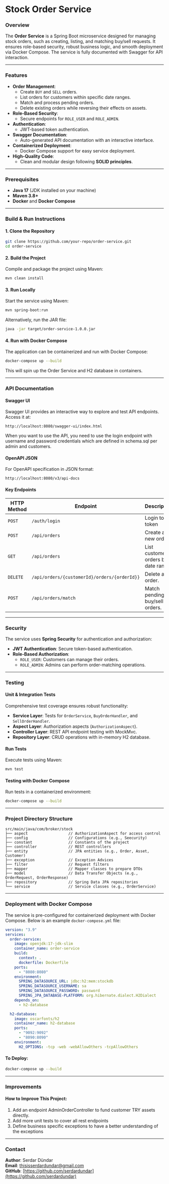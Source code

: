 # Stock Order Service

### Overview
The **Order Service** is a Spring Boot microservice designed for managing stock orders, such as creating, listing, and matching buy/sell requests. It ensures role-based security, robust business logic, and smooth deployment via Docker Compose. The service is fully documented with Swagger for API interaction.

---

### Features
- **Order Management**:
    - Create `BUY` and `SELL` orders.
    - List orders for customers within specific date ranges.
    - Match and process pending orders.
    - Delete existing orders while reversing their effects on assets.
- **Role-Based Security**:
    - Secure endpoints for `ROLE_USER` and `ROLE_ADMIN`.
- **Authentication**:
    - JWT-based token authentication.
- **Swagger Documentation**:
    - Auto-generated API documentation with an interactive interface.
- **Containerized Deployment**:
    - Docker Compose support for easy service deployment.
- **High-Quality Code**:
    - Clean and modular design following **SOLID principles**.

---

### Prerequisites
- **Java 17** (JDK installed on your machine)
- **Maven 3.8+**
- **Docker** and **Docker Compose**

---

### Build & Run Instructions

#### **1. Clone the Repository**
```bash
git clone https://github.com/your-repo/order-service.git
cd order-service
```

#### **2. Build the Project**
Compile and package the project using Maven:
```bash
mvn clean install
```

#### **3. Run Locally**
Start the service using Maven:
```bash
mvn spring-boot:run
```

Alternatively, run the JAR file:
```bash
java -jar target/order-service-1.0.0.jar
```

#### **4. Run with Docker Compose**
The application can be containerized and run with Docker Compose:
```bash
docker-compose up --build
```

This will spin up the Order Service and H2 database in containers.

---

### API Documentation

#### **Swagger UI**
Swagger UI provides an interactive way to explore and test API endpoints. Access it at:
```
http://localhost:8080/swagger-ui/index.html
```
When you want to use the API, you need to use the login endpoint with username and password credentials which are defined in schema.sql per admin and customers. 

#### **OpenAPI JSON**
For OpenAPI specification in JSON format:
```
http://localhost:8080/v3/api-docs
```

#### **Key Endpoints**
| HTTP Method | Endpoint                                     | Description                         | Access Role            |
|-------------|----------------------------------------------|-------------------------------------|------------------------|
| `POST`      | `/auth/login`                                | Login to get token                  |                        |
| `POST`      | `/api/orders`                                | Create a new order.                 | ROLE_USER / ROLE_ADMIN |
| `GET`       | `/api/orders`                                | List customer orders by date range. | ROLE_USER / ROLE_ADMIN |
| `DELETE`    | `/api/orders/{customerId}/orders/{orderId}}` | Delete an order.                    | ROLE_USER / ROLE_ADMIN |
| `POST`      | `/api/orders/match`                          | Match pending buy/sell orders.      | ROLE_ADMIN             |

---

### Security
The service uses **Spring Security** for authentication and authorization:
- **JWT Authentication**: Secure token-based authentication.
- **Role-Based Authorization**:
    - `ROLE_USER`: Customers can manage their orders.
    - `ROLE_ADMIN`: Admins can perform order-matching operations.

---

### Testing

#### **Unit & Integration Tests**
Comprehensive test coverage ensures robust functionality:
- **Service Layer**: Tests for `OrderService`, `BuyOrderHandler`, and `SellOrderHandler`.
- **Aspect Layer**: Authorization aspects (`AuthorizationAspect`).
- **Controller Layer**: REST API endpoint testing with MockMvc.
- **Repository Layer**: CRUD operations with in-memory H2 database.

#### **Run Tests**
Execute tests using Maven:
```bash
mvn test
```

#### **Testing with Docker Compose**
Run tests in a containerized environment:
```bash
docker-compose up --build
```

---

### Project Directory Structure
```
src/main/java/com/broker/stock
├── aspect                  // AuthorizationAspect for access control
├── config                  // Configurations (e.g., Seecurity)
├── constant                // Constants of the project
├── controller              // REST controllers
├── entity                  // JPA entities (e.g., Order, Asset, Customer)
├── exception               // Exception Advices
├── filter                  // Request filters
├── mapper                  // Mapper classes to prepare DTOs
├── model                   // Data Transfer Objects (e.g., OrderRequest, OrderResponse)
├── repository              // Spring Data JPA repositories
└── service                 // Service classes (e.g., OrderService)
```

---

### Deployment with Docker Compose

The service is pre-configured for containerized deployment with Docker Compose. Below is an example `docker-compose.yml` file:

```yaml
version: "3.9"
services:
  order-service:
    image: openjdk:17-jdk-slim
    container_name: order-service
    build:
      context: .
      dockerfile: Dockerfile
    ports:
      - "8080:8080"
    environment:
      SPRING_DATASOURCE_URL: jdbc:h2:mem:stockdb
      SPRING_DATASOURCE_USERNAME: sa
      SPRING_DATASOURCE_PASSWORD: password
      SPRING_JPA_DATABASE-PLATFORM: org.hibernate.dialect.H2Dialect
    depends_on:
      - h2-database

  h2-database:
    image: oscarfonts/h2
    container_name: h2-database
    ports:
      - "9092:9092"
      - "8090:8090"
    environment:
      H2_OPTIONS: -tcp -web -webAllowOthers -tcpAllowOthers
```

#### **To Deploy:**
```bash
docker-compose up --build
```

---

### Improvements

#### **How to Improve This Project:**
1. Add an endpoint AdminOrderController to fund customer TRY assets directly. 
2. Add more unit tests to cover all rest endpoints
3. Define business specific exceptions to have a better understanding of the exceptions

---

### Contact
**Author**: Serdar Dündar  
**Email**: [thisisserdardundar@gmail.com](mailto:thisisserdardundar@gmail.com)  
**GitHub**: [https://github.com/serdardundar](https://github.com/serdardundar)
